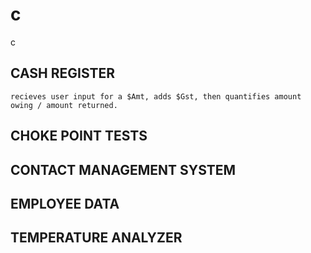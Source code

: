 # c
c


CASH REGISTER
-------------
    recieves user input for a $Amt, adds $Gst, then quantifies amount owing / amount returned.
    
    
CHOKE POINT TESTS
-------------


CONTACT MANAGEMENT SYSTEM
-------------



EMPLOYEE DATA
-------------



TEMPERATURE ANALYZER
-------------


